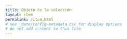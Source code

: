 ```yaml
---
title: Objeto de la colección
layout: item
permalink: /item.html
# see _data/config-metadata.csv for display options
# do not add content to this file
---
```


